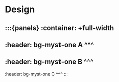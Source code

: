# Design

:::{panels}
:container: +full-width
---
:header: bg-myst-one
A
^^^
---
:header: bg-myst-one
B
^^^
---
:header: bg-myst-one
C
^^^
:::
